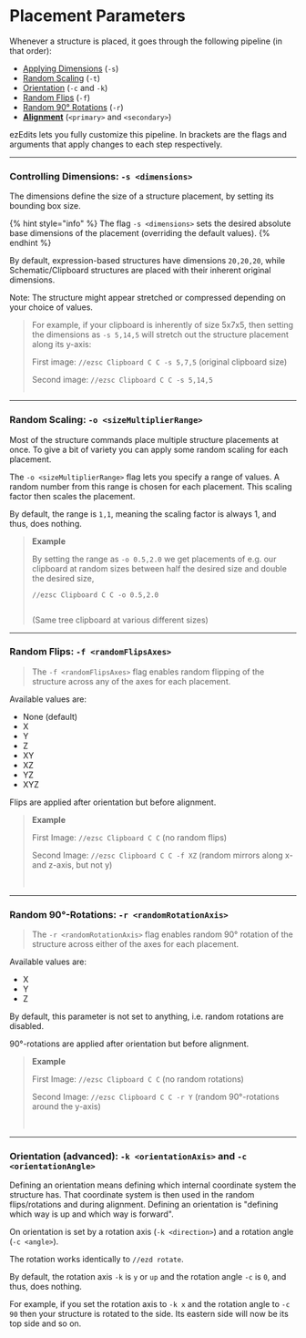 # Placement Parameters

Whenever a structure is placed, it goes through the following pipeline (in that order):

* [Applying Dimensions](placement-parameters.md#controlling-dimensions) (`-s`)
* [Random Scaling](placement-parameters.md#random-scaling) (`-t`)
* [Orientation](placement-parameters.md#orientation-advanced) (`-c` and `-k`)
* [Random Flips](placement-parameters.md#random-flips) (`-f`)
* [Random 90° Rotations](placement-parameters.md#random-90-rotations) (`-r`)
* [**Alignment**](placement-parameters.md#alignment-most-important) (`<primary>` and `<secondary>`)

ezEdits lets you fully customize this pipeline. In brackets are the flags and arguments that apply changes to each step respectively.

***

### Controlling Dimensions: `-s <dimensions>`

The dimensions define the size of a structure placement, by setting its bounding box size.

{% hint style="info" %}
The flag `-s <dimensions>` sets the desired absolute base dimensions of the placement (overriding the default values).
{% endhint %}

By default, expression-based structures have dimensions `20,20,20`, while Schematic/Clipboard structures are placed with their inherent original dimensions.

Note: The structure might appear stretched or compressed depending on your choice of values.

> For example, if your clipboard is inherently of size 5x7x5, then setting the dimensions as `-s 5,14,5` will stretch out the structure placement along its y-axis:
>
> First image: `//ezsc Clipboard C C -s 5,7,5` (original clipboard size)
>
> Second image: `//ezsc Clipboard C C -s 5,14,5`
>
> <img src="../../.gitbook/assets/PlacementDimensions_example1.png" alt="" data-size="original"><img src="../../.gitbook/assets/PlacementDimensions_example2.png" alt="" data-size="original">

***

### Random Scaling: `-o <sizeMultiplierRange>`

Most of the structure commands place multiple structure placements at once. To give a bit of variety you can apply some random scaling for each placement.

The `-o <sizeMultiplierRange>` flag lets you specify a range of values. A random number from this range is chosen for each placement. This scaling factor then scales the placement.

By default, the range is `1,1`, meaning the scaling factor is always 1, and thus, does nothing.

> **Example**
>
> By setting the range as `-o 0.5,2.0` we get placements of e.g. our clipboard at random sizes between half the desired size and double the desired size,
>
> `//ezsc Clipboard C C -o 0.5,2.0`
>
> <img src="../../.gitbook/assets/PlacementRandomScaling_example.png" alt="" data-size="original">
>
> (Same tree clipboard at various different sizes)

***

### Random Flips: `-f <randomFlipsAxes>`

> The `-f <randomFlipsAxes>` flag enables random flipping of the structure across any of the axes for each placement.

Available values are:

* None (default)
* X
* Y
* Z
* XY
* XZ
* YZ
* XYZ

Flips are applied after orientation but before alignment.

> **Example**
>
> First Image: `//ezsc Clipboard C C` (no random flips)
>
> Second Image: `//ezsc Clipboard C C -f XZ` (random mirrors along x- and z-axis, but not y)
>
> <img src="../../.gitbook/assets/PlacementRandomFlips_example1.png" alt="" data-size="original"> <img src="../../.gitbook/assets/PlacementRandomFlips_example2.png" alt="" data-size="original">

***

### Random 90°-Rotations: `-r <randomRotationAxis>`

> The `-r <randomRotationAxis>` flag enables random 90° rotation of the structure across either of the axes for each placement.

Available values are:

* X
* Y
* Z

By default, this parameter is not set to anything, i.e. random rotations are disabled.

90°-rotations are applied after orientation but before alignment.

> **Example**
>
> First Image: `//ezsc Clipboard C C` (no random rotations)
>
> Second Image: `//ezsc Clipboard C C -r Y` (random 90°-rotations around the y-axis)
>
> <img src="../../.gitbook/assets/PlacementRandomRotations_example1.png" alt="" data-size="original"> <img src="../../.gitbook/assets/PlacementRandomRotations_example2.png" alt="" data-size="original">

***

### Orientation (advanced): `-k <orientationAxis>` and `-c <orientationAngle>`

Defining an orientation means defining which internal coordinate system the structure has. That coordinate system is then used in the random flips/rotations and during alignment. Defining an orientation is "defining which way is up and which way is forward".

On orientation is set by a rotation axis (`-k <direction>`) and a rotation angle (`-c <angle>`).

The rotation works identically to `//ezd rotate`.

By default, the rotation axis `-k` is `y` or `up` and the rotation angle `-c` is `0`, and thus, does nothing.

For example, if you set the rotation axis to `-k x` and the rotation angle to `-c 90` then your structure is rotated to the side. Its eastern side will now be its top side and so on.
